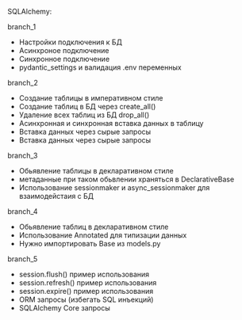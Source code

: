 SQLAlchemy:

branch_1
- Настройки подключения к БД
- Асинхроное подключение
- Синхронное подключение
- pydantic_settings и валидация .env переменных

branch_2
- Создание таблицы в императивном стиле
- Создание таблиц в БД через create_all()
- Удаление всех таблиц из БД drop_all()
- Асинхронная и синхронная вставка данных в таблицу
- Вставка данных через сырые запросы
- Вставка данных через сырые запросы

branch_3
- Обьявление таблицы в декларативном стиле
- метаданные при таком обьвлении храняться в DeclarativeBase
- Использование sessionmaker и async_sessionmaker для взаимодейстаия с БД

branch_4
- Обьявление таблиц в декларативном стиле
- Использование Annotated для типизации данных
- Нужно импортировать Base из models.py

branch_5
- session.flush() пример использования
- session.refresh() пример использования
-  session.expire() пример использования
- ORM запросы (избегать SQL инъекций)
- SQLAlchemy Core запросы 